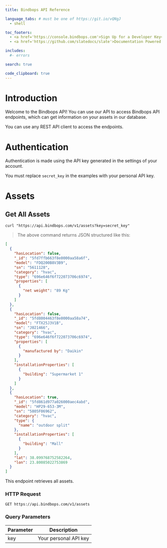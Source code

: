```yaml
---
title: Bindbops API Reference

language_tabs: # must be one of https://git.io/vQNgJ
  - shell

toc_footers:
  - <a href='https://console.bindbops.com'>Sign Up for a Developer Key</a>
  - <a href='https://github.com/slatedocs/slate'>Documentation Powered by Slate</a>

includes:
  #- errors

search: true

code_clipboard: true
---
```


# Introduction

Welcome to the Bindbops API! You can use our API to access Bindbops API endpoints, which can get information on your assets in our database.

You can use any REST API client to access the endpoints.

# Authentication

Authentication is made using the API key generated in the settings of your account.

<aside class="notice">
You must replace <code>secret_key</code> in the examples with your personal API key.
</aside>

# Assets

## Get All Assets

```shell
curl "https://api.bindbops.com/v1/assets?key=secret_key"
```

> The above command returns JSON structured like this:

```json
[
  {
    "hasLocation": false,
    "_id": "5fd7ffb663f8e0000aa58a6f",
    "model": "FDQ200B8V3B9",
    "sn": "5611128",
    "category": "hvac",
    "type": "696e646f6f722073706c6974",
    "properties": [
      {
        "net weight": "89 Kg"
      }
    ]
  },
  {
    "hasLocation": false,
    "_id": "5fd8004463f8e0000aa58a74",
    "model": "FTX25J3V1B",
    "sn": "J021466",
    "category": "hvac",
    "type": "696e646f6f722073706c6974",
    "properties": [
      {
        "manufactured by": "Daikin"
      }
    ],
    "installationProperties": [
      {
        "building": "Supermarket 1"
      }
    ]
  },
  {
    "hasLocation": true,
    "_id": "5fd861d977a026000aec4abd",
    "model": "НP29-653-3Μ",
    "sn": "5805F06962",
    "category": "hvac",
    "type": {
      "name": "outdoor split"
    },
    "installationProperties": [
      {
        "building": "Mall"
      }
    ],
    "lat": 38.099768752582264,
    "lon": 23.80085022753869
  }
]
```

This endpoint retrieves all assets.

### HTTP Request

`GET https://api.bindbops.com/v1/assets`

### Query Parameters

Parameter | Description
--------- | -----------
key | Your personal API key
